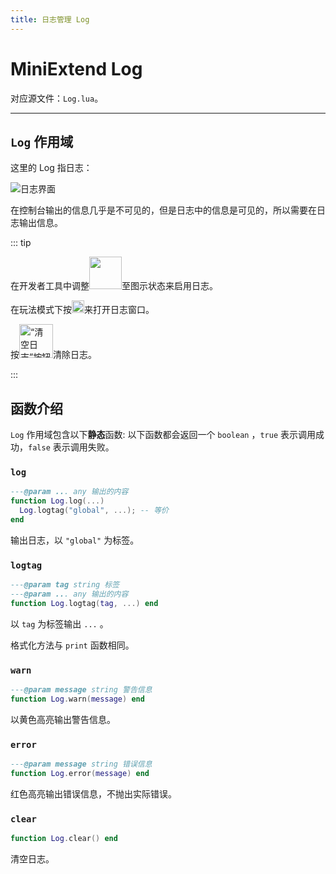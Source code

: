 ```yaml
---
title: 日志管理 Log
---
```




# MiniExtend Log

对应源文件：`Log.lua`。

---

## `Log` 作用域

这里的 Log 指日志：

![日志界面](/static/console.png)

在控制台输出的信息几乎是不可见的，但是日志中的信息是可见的，所以需要在日志输出信息。

::: tip

<!--图片自动维持长宽比，故只需设定宽度-->

在开发者工具中调整<img style="width: 52px;" src="/static/test-button.png" />至图示状态来启用日志。

在玩法模式下按<img style="width: 20px;" src="/static/console-button.png" alt="“！”按钮" />来打开日志窗口。

按<img style="width: 54px;" src="/static/clear-console.png" alt="“清空日志”按钮" />清除日志。

:::

## 函数介绍

`Log` 作用域包含以下**静态**函数:
以下函数都会返回一个 `boolean` ，`true` 表示调用成功，`false` 表示调用失败。　　

### `log`

```lua
---@param ... any 输出的内容
function Log.log(...)
  Log.logtag("global", ...); -- 等价
end
```

输出日志，以 `"global"` 为标签。

### `logtag`

```lua
---@param tag string 标签
---@param ... any 输出的内容
function Log.logtag(tag, ...) end
```

以 `tag` 为标签输出 `...` 。

格式化方法与 `print` 函数相同。

### `warn`

```lua
---@param message string 警告信息
function Log.warn(message) end
```

以黄色高亮输出警告信息。

### `error`

```lua
---@param message string 错误信息
function Log.error(message) end
```

红色高亮输出错误信息，不抛出实际错误。

### `clear`<Badge text="不稳定" type="warning"/>

```lua
function Log.clear() end
```

清空日志。